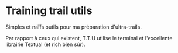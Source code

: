# Training trail utils

Simples et naïfs outils pour ma préparation d'ultra-trails.

Par rapport à ceux qui existent, T.T.U utilise le terminal et l'excellente librairie Textual (et rich bien sûr).
